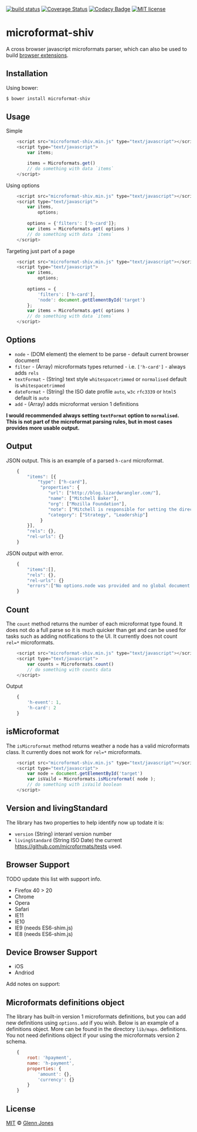 
[![build status](https://img.shields.io/travis/glennjones/microformat-shiv.svg?style=flat-square)](http://travis-ci.org/glennjones/microformat-shiv)
[![Coverage Status](https://img.shields.io/coveralls/glennjones/microformat-shiv/dev.svg?style=flat-square)](https://coveralls.io/r/glennjones/microformat-shiv?branch=dev)
[![Codacy Badge](https://img.shields.io/codacy/520b9cab36254761b100c33d3e3899e3.svg?style=flat-square)](https://www.codacy.com/app/glennjonesnet/microformat-shiv)
[![MIT license](http://img.shields.io/badge/license-MIT-blue.svg?style=flat-square)](https://raw.github.com/glennjones/microformat-shic/master/license.txt)

microformat-shiv
================
A cross browser javascript microformats parser, which can also be used to build [browser extensions](https://github.com/glennjones/microformat-shiv/tree/master/examples).

Installation
------------

Using bower:

```sh
$ bower install microformat-shiv
```

Usage
-----

Simple
```javascript
    <script src="microformat-shiv.min.js" type="text/javascript"></script>
    <script type="text/javascript">
        var items;

        items = Microformats.get()
        // do something with data `items`
    </script>
```    


Using options
```javascript
    <script src="microformat-shiv.min.js" type="text/javascript"></script>
    <script type="text/javascript">
        var items,
            options;
        
        options = {'filters': ['h-card']};
        var items = Microformats.get( options )
        // do something with data `items`
    </script>
``` 

Targeting just part of a page
```javascript
    <script src="microformat-shiv.min.js" type="text/javascript"></script>
    <script type="text/javascript">
        var items,
            options;
        
        options = {
            'filters': ['h-card'],
            'node': document.getElementById('target')
        };
        var items = Microformats.get( options )
        // do something with data `items`
    </script>    
```  


Options
-------
* `node` - (DOM element) the element to be parse - default current browser document
* `filter` - (Array) microformats types returned - i.e. `['h-card']` - always adds `rels`
* `textFormat` - (String) text style `whitespacetrimmed` or `normalised` default is `whitespacetrimmed`
* `dateFormat` - (String) the ISO date profile `auto`, `w3c` `rfc3339` or `html5` default is `auto`
* `add` - (Array) adds microformat version 1 definitions

__I would recommended always setting `textFormat` option to `normalised`. This is not part of the microformat parsing rules, but in most cases provides more usable output.__

Output
-------
JSON output. This is an example of a parsed `h-card` microformat.
```javascript
    {
        "items": [{
            "type": ["h-card"],
             "properties": {
                "url": ["http://blog.lizardwrangler.com/"],
                "name": ["Mitchell Baker"],
                "org": ["Mozilla Foundation"],
                "note": ["Mitchell is responsible for setting the direction Mozilla ..."],
                "category": ["Strategy", "Leadership"]
             }
        }],
        "rels": {},
        "rel-urls": {}
    }
```  
JSON output with error. 
```javascript
    {
        "items":[],
        "rels": {},
        "rel-urls": {}
        "errors":["No options.node was provided and no global document object could be found."]
    }
```  

Count
-----
The `count` method returns the number of each microformat type found. It does not do a full parse so it is much quicker than get and can be used for tasks such as adding notifications to the UI. It currently does not count `rel=*` microformats.
```javascript
    <script src="microformat-shiv.min.js" type="text/javascript"></script>
    <script type="text/javascript">
        var counts = Microformats.count()
        // do something with counts data 
    </script>    
```  
Output 
```javascript
    {
        'h-event': 1,
        'h-card': 2
    }
```  

isMicroformat
-------------
The `isMicroformat` method returns weather a node has a valid microformats class. It currently does not work for `rel=*` microformats.
```javascript
    <script src="microformat-shiv.min.js" type="text/javascript"></script>
    <script type="text/javascript">
        var node = document.getElementById('target')
        var isVaild = Microformats.isMicroformat( node );
        // do something with isVaild boolean 
    </script>    
```  

Version and livingStandard
--------------------------
The library has two properties to help identify now up todate it is:

*  `version` (String) interanl version number
*  `livingStandard` (String ISO Date) the current https://github.com/microformats/tests used.
 

Browser Support
---------------
TODO update this list with support info.

* Firefox 40 > 20
* Chrome
* Opera
* Safari
* IE11 
* IE10 
* IE9 (needs ES6-shim.js)
* IE8 (needs ES6-shim.js)

Device Browser Support
----------------------
* iOS
* Andriod

Add notes on support:



Microformats definitions object
-------------------------------
The library has built-in version 1 microformats definitions, but you can add new definitions using `options.add` if you wish. Below is an example of a definitions object. More can be found in the directory `lib/maps`. definitions. You not need definitions object if your using the microformats version 2 schema.
```javascript
    {
		root: 'hpayment',
		name: 'h-payment',
		properties: {
			'amount': {},
			'currency': {}
		}
	}
```  


License
-------

[MIT][] © [Glenn Jones][]

[MIT]: ./License.md
[Glenn Jones]: https://github.com/glennjones


